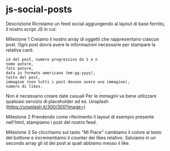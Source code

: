 # js-social-posts

Descrizione
Ricreiamo un feed social aggiungendo al layout di base fornito, il nostro script JS in cui:

Milestone 1
Creiamo il nostro array di oggetti che rappresentano ciascun post.
Ogni post dovrà avere le informazioni necessarie per stampare la relativa card:

    id del post, numero progressivo da 1 a n
    nome autore,
    foto autore,
    data in formato americano (mm-gg-yyyy),
    testo del post,
    immagine (non tutti i post devono avere una immagine),
    numero di likes.

Non è necessario creare date casuali Per le immagini va bene utilizzare qualsiasi servizio di placeholder ad es. Unsplash (https://unsplash.it/300/300?image=<id>)

Milestone 2
Prendendo come riferimento il layout di esempio presente nell'html, stampiamo i post del nostro feed.

Milestone 3
Se clicchiamo sul tasto "Mi Piace" cambiamo il colore al testo del bottone e incrementiamo il counter dei likes relativo. Salviamo in un secondo array gli id dei post ai quali abbiamo messo il like.